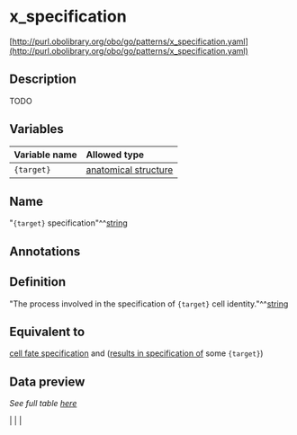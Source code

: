 # x_specification

[http://purl.obolibrary.org/obo/go/patterns/x_specification.yaml](http://purl.obolibrary.org/obo/go/patterns/x_specification.yaml)

## Description

TODO




## Variables

| Variable name | Allowed type |
|:--------------|:-------------|
| `{target}` | [anatomical structure](http://purl.obolibrary.org/obo/UBERON_0000061) |

## Name

"`{target}` specification"^^[string](http://www.w3.org/2001/XMLSchema#string)

## Annotations



## Definition

"The process involved in the specification of `{target}` cell identity."^^[string](http://www.w3.org/2001/XMLSchema#string)

## Equivalent to

[cell fate specification](http://purl.obolibrary.org/obo/GO_0001708)  and ([results in specification of](http://purl.obolibrary.org/obo/RO_0002356) some `{target}`)







## Data preview

*See full table [here](https://github.com/geneontology/go-ontology/tree/master/src/design_patterns/x_specification.tsv)*

|  |
|


